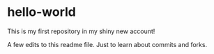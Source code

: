 # hello-world
This is my first repository in my shiny new account!

A few edits to this readme file. Just to learn about commits and forks.
